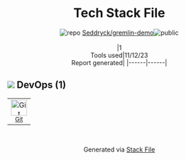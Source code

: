 <!--
--- Readme.md Snippet without images Start ---
## Tech Stack
Seddryck/gremlin-demo is built on the following main stack:


Full tech stack [here](/techstack.md)
--- Readme.md Snippet without images End ---

--- Readme.md Snippet with images Start ---
## Tech Stack
Seddryck/gremlin-demo is built on the following main stack:


Full tech stack [here](/techstack.md)
--- Readme.md Snippet with images End ---
-->
<div align="center">

# Tech Stack File
![](https://img.stackshare.io/repo.svg "repo") [Seddryck/gremlin-demo](https://github.com/Seddryck/gremlin-demo)![](https://img.stackshare.io/public_badge.svg "public")
<br/><br/>
|1<br/>Tools used|11/12/23 <br/>Report generated|
|------|------|
</div>

## <img src='https://img.stackshare.io/devops.svg'/> DevOps (1)
<table><tr>
  <td align='center'>
  <img width='36' height='36' src='https://img.stackshare.io/service/1046/git.png' alt='Git'>
  <br>
  <sub><a href="http://git-scm.com/">Git</a></sub>
  <br>
  <sub></sub>
</td>

</tr>
</table>

<br/>
<div align='center'>

Generated via [Stack File](https://github.com/apps/stack-file)
